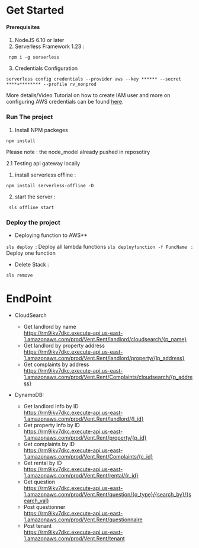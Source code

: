 

# Get Started

#### Prerequisites 

1. NodeJS 6.10 or later
2. Serverless Framework 1.23 :
```
 npm i -g serverless
```
3. Credentials Configuration
```
serverless config credentials --provider aws --key ****** --secret ****+******** --profile rv_nonprod
```
More details/Video Tutorial on how to create IAM user and more on configuring AWS credentials can be found [here](https://serverless.com/framework/docs/providers/aws/guide/credentials/). 

### Run The project
1. Install NPM packeges
 ``` 
 npm install 
 ```
Please note :  the node_model already pushed in reposotiry 

2.1 Testing api gateway locally

 1. install serverless offline :
 ```
 npm install serverless-offline -D
```
 2. start the server :
```
 sls offline start
```
  
  ### Deploy the project
* Deploying function to AWS**

``` sls deploy  ```:  Deploy all lambda functions
```sls deployfunction -f FuncName ``` : Deploy one function

*  Delete Stack :

``` sls remove ```


# EndPoint
* CloudSearch
  
  - Get landlord by name <br />
    https://rm9ikv7dkc.execute-api.us-east-1.amazonaws.com/prod/Vent.Rent/landlord/cloudsearch/{p_name}
  - Get landlord by property address<br />
    https://rm9ikv7dkc.execute-api.us-east-1.amazonaws.com/prod/Vent.Rent/landlord/property/{lp_address} 
  - Get complaints by address<br />
    https://rm9ikv7dkc.execute-api.us-east-1.amazonaws.com/prod/Vent.Rent/Complaints/cloudsearch/{p_address}

* DynamoDB:
  
  - Get landlord Info by ID <br />
   https://rm9ikv7dkc.execute-api.us-east-1.amazonaws.com/prod/Vent.Rent/landlord/{l_id}
  - Get property Info by ID<br /> 
   https://rm9ikv7dkc.execute-api.us-east-1.amazonaws.com/prod/Vent.Rent/property/{p_id}
  - Get complaints by ID <br />
   https://rm9ikv7dkc.execute-api.us-east-1.amazonaws.com/prod/Vent.Rent/Complaints/{c_id}
  - Get rental by ID <br />
   https://rm9ikv7dkc.execute-api.us-east-1.amazonaws.com/prod/Vent.Rent/rental/{r_id}
  - Get question <br />
    https://rm9ikv7dkc.execute-api.us-east-1.amazonaws.com/prod/Vent.Rent/question/{q_type}/{search_by}/{search_val}
  - Post questionner <br />
   https://rm9ikv7dkc.execute-api.us-east-1.amazonaws.com/prod/Vent.Rent/questionnaire
  - Post tenant <br />
   https://rm9ikv7dkc.execute-api.us-east-1.amazonaws.com/prod/Vent.Rent/tenant
 
